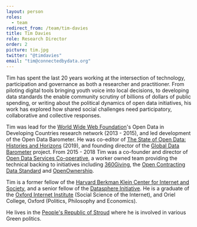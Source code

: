 ```yaml
---
layout: person
roles:
  - team
redirect_from: /team/tim-davies
title: Tim Davies
role: Research Director
order: 2
picture: tim.jpg
twitter: "@timdavies"
email: "tim@connectedbydata.org"
---
```

Tim has spent the last 20 years working at the intersection of technology, participation and governance as both a researcher and practitioner. From piloting digital tools bringing youth voice into local decisions, to developing data standards the enable community scrutiny of billions of dollars of public spending, or writing about the political dynamics of open data initiatives, his work has explored how shared social challenges need participatory, collaborative and collective responses.

<!--more-->

Tim was lead for the [World Wide Web Foundation](https://www.webfoundation.org)'s Open Data in Developing Countries research network (2013 - 2015), and led development of the Open Data Barometer. He was co-editor of [The State of Open Data: Histories and Horizons](https://stateofopendata.od4d.net) (2019), and founding director of the [Global Data Barometer](https://www.globaldatabarometer.org) project. From 2015 - 2018 Tim was a co-founder and director of [Open Data Services Co-operative](https://www.opendataservices.coop), a worker owned team providing the technical backing to initiatives including [360Giving](https://www.threesixtygiving.org), the [Open Contracting Data Standard](https://standard.open-contracting.org) and [OpenOwnership](https://www.openownership.org).

Tim is a former fellow of the [Harvard Berkman Klein Center for Internet and Society](https://cyber.harvard.edu/), and a senior fellow of the [Datasphere Initiative](https://www.thedatasphere.org/). He is a graduate of the [Oxford Internet Institute](https://www.oii.ox.ac.uk) (Social Science of the Internet), and Oriel College, Oxford (Politics, Philosophy and Economics).

He lives in the [People's Republic of Stroud](https://www.claysinclair.com/thepeoplesrepublicofstroud) where he is involved in various Green politics.
